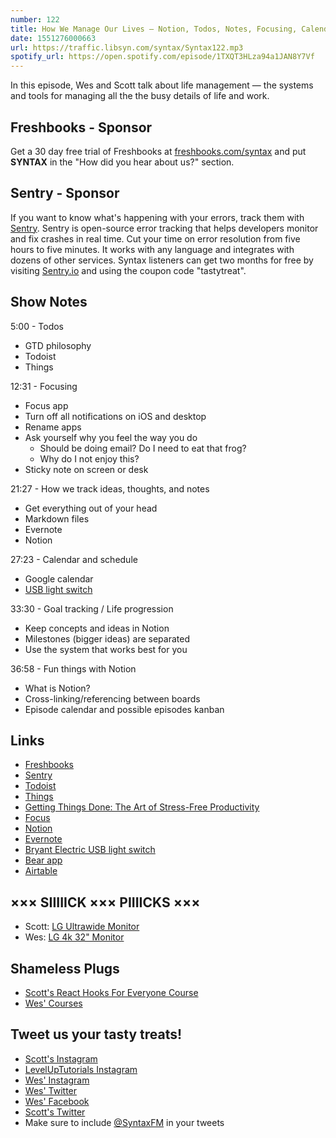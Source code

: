 ```yaml
---
number: 122
title: How We Manage Our Lives — Notion, Todos, Notes, Focusing, Calendars, Goal tracking, and more!
date: 1551276000663
url: https://traffic.libsyn.com/syntax/Syntax122.mp3
spotify_url: https://open.spotify.com/episode/1TXQT3HLza94a1JAN8Y7Vf
---
```


In this episode, Wes and Scott talk about life management — the systems and tools for managing all the the busy details of life and work. 

## Freshbooks - Sponsor

Get a 30 day free trial of Freshbooks at [freshbooks.com/syntax](https://freshbooks.com/syntax) and put **SYNTAX** in the "How did you hear about us?" section.

## Sentry - Sponsor

If you want to know what's happening with your errors, track them with [Sentry](https://sentry.io/). Sentry is open-source error tracking that helps developers monitor and fix crashes in real time. Cut your time on error resolution from five hours to five minutes. It works with any language and integrates with dozens of other services. Syntax listeners can get two months for free by visiting [Sentry.io](https://sentry.io/) and using the coupon code "tastytreat".

## Show Notes

5:00 - Todos

* GTD philosophy
* Todoist
* Things

12:31 - Focusing

* Focus app
* Turn off all notifications on iOS and desktop
* Rename apps
* Ask yourself why you feel the way you do
  * Should be doing email? Do I need to eat that frog?
  * Why do I not enjoy this?
* Sticky note on screen or desk

21:27 - How we track ideas, thoughts, and notes

* Get everything out of your head
* Markdown files
* Evernote
* Notion

27:23 - Calendar and schedule

* Google calendar
* [USB light switch](https://amzn.to/2NgeOsz) 

33:30 - Goal tracking / Life progression

* Keep concepts and ideas in Notion
* Milestones (bigger ideas) are separated
* Use the system that works best for you

36:58 - Fun things with Notion

* What is Notion?
* Cross-linking/referencing between boards
* Episode calendar and possible episodes kanban

## Links

* [Freshbooks](https://freshbooks.com/syntax)
* [Sentry](https://sentry.io/)
* [Todoist](https://todoist.com/)
* [Things](https://culturedcode.com/things/)
* [Getting Things Done: The Art of Stress-Free Productivity](https://www.amazon.com/Getting-Things-Done-Stress-Free-Productivity/dp/0142000280)
* [Focus](https://heyfocus.com/)
* [Notion](https://notion.so/)
* [Evernote](https://evernote.com/)
* [Bryant Electric USB light switch](https://amzn.to/2NgeOsz)
* [Bear app](https://bear.app/)
* [Airtable](https://airtable.com/)

## ××× SIIIIICK ××× PIIIICKS ×××

* Scott: [LG Ultrawide Monitor](https://amzn.to/2EkdguN)
* Wes: [LG 4k 32" Monitor](https://amzn.to/2Ipsrqu)

## Shameless Plugs

* [Scott's React Hooks For Everyone Course](https://www.leveluptutorials.com/pro)
* [Wes' Courses](https://www.wesbos.com/courses)

## Tweet us your tasty treats!

* [Scott's Instagram](https://www.instagram.com/stolinski/)
* [LevelUpTutorials Instagram](https://www.instagram.com/LevelUpTutorials/)
* [Wes' Instagram](https://www.instagram.com/wesbos/)
* [Wes' Twitter](https://twitter.com/wesbos)
* [Wes' Facebook](https://www.facebook.com/wesbos.developer)
* [Scott's Twitter](https://twitter.com/stolinski)
* Make sure to include [@SyntaxFM](https://twitter.com/SyntaxFM) in your tweets